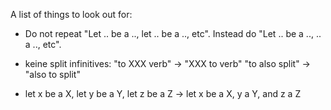 A list of things to look out for:
- Do not repeat "Let .. be a .., let .. be a .., etc".
  Instead do "Let .. be a .., .. a .., etc".
- keine split infinitives: "to XXX verb" -> "XXX to verb"
    "to also split" -> "also to split"

- let x be a X, let y be a Y, let z be a Z
  -> let x be a X, y a Y, and z a Z

